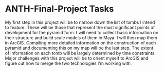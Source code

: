 # ANTH-Final-Project Tasks
My first step in this project will be to narrow down the list of tombs I intend to feature. These will be those that represent the most significant points of development for the pyramid form. I will need to collect basic information on their structure and build scale models of them in Maya. I will then map them in ArcGIS. Compiling more detailed information on the construction of each pyramid and documenting this on my map will be the last step. The extent of information on each tomb will be largely determined by time constraints. Major challenges with this project will be to orient myself to ArcGIS and figure out how to merge the two technologies I’m working with.
